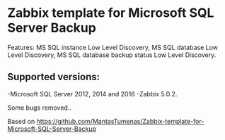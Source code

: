 # Zabbix template for Microsoft SQL Server Backup
Features: MS SQL instance Low Level Discovery, MS SQL database Low Level Discovery, MS SQL database backup status Low Level Discovery.

## Supported versions:
-Microsoft SQL Server 2012, 2014 and 2016
-Zabbix 5.0.2.

Some bugs removed..

Based on https://github.com/MantasTumenas/Zabbix-template-for-Microsoft-SQL-Server-Backup
